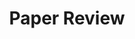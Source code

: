 ---
layout: board
title: Paper Review
permalink: categories/Paper/
author_profile: false
sidebar:
    nav: "category"
---